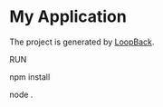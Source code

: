 # My Application

The project is generated by [LoopBack](http://loopback.io).

RUN

npm install

node .

